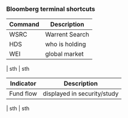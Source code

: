 ### Bloomberg terminal shortcuts



Command|Description
--|--
WSRC | Warrent Search
HDS | who is holding
WEI | global market
|
sth | sth

Indicator|Description
--|--
Fund flow | displayed in security/study
|
sth | sth